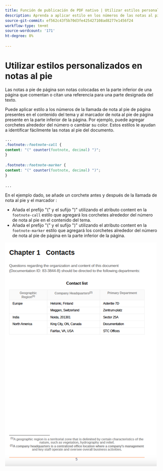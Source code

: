 ```yaml
---
title: Función de publicación de PDF nativo | Utilizar estilos personalizados en notas al pie
description: Aprenda a aplicar estilo en los números de las notas al pie.
source-git-commit: ef562c43f5b70d3fe425427108ad8277e1456f24
workflow-type: tm+mt
source-wordcount: '171'
ht-degree: 0%

---
```


# Utilizar estilos personalizados en notas al pie

Las notas a pie de página son notas colocadas en la parte inferior de una página que comentan o citan una referencia para una parte designada del texto.

Puede aplicar estilo a los números de la llamada de nota al pie de página presentes en el contenido del tema y al marcador de nota al pie de página presente en la parte inferior de la página. Por ejemplo, puede agregar corchetes alrededor del número o cambiar su color. Estos estilos le ayudan a identificar fácilmente las notas al pie del documento.

```css
...
.footnote::footnote-call { 
content: "(" counter(footnote, decimal) ")"; 
} 

.footnote::footnote-marker { 
content: "(" counter(footnote, decimal) ")"; 
} 

...
```

En el ejemplo dado, se añade un corchete antes y después de la llamada de nota al pie y el marcador :

* Añada el prefijo &quot;(&quot; y el sufijo &quot;)&quot; utilizando el atributo content en la `footnote-call` estilo que agregará los corchetes alrededor del número de nota al pie en el contenido del tema.
* Añada el prefijo &quot;(&quot; y el sufijo &quot;)&quot; utilizando el atributo content en la `footnote-marker` estilo que agregará los corchetes alrededor del número de nota al pie de página en la parte inferior de la página.

<img src="./assets/pdf-output-footer-numbers.png" alt="Pie de página en la salida del PDF" width="500">
